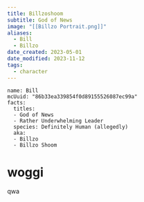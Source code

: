 ```yaml
---
title: Billzoshoom
subtitle: God of News
image: "[[Billzo Portrait.png]]"
aliases:
  - Bill
  - Billzo
date_created: 2023-05-01
date_modified: 2023-11-12
tags:
  - character
---
```


```infobox-character
name: Bill
mcUuid: "86b33ea339854f0d89155526087ec99a"
facts:
  titles:
  - God of News
  - Rather Underwhelming Leader
  species: Definitely Human (allegedly)
  aka:
  - Billzo
  - Billzo Shoom
```

# woggi

<Youtube id="dQw4w9WgXcQ" />

qwa